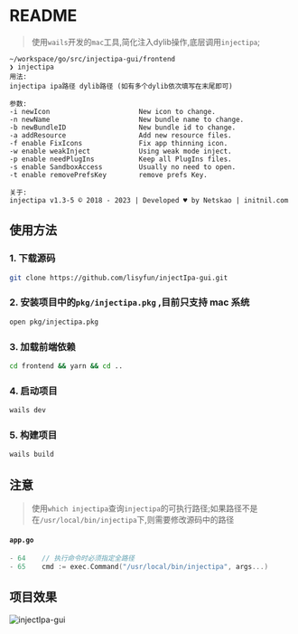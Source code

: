# README

> 使用`wails`开发的`mac`工具,简化注入dylib操作,底层调用`injectipa`;
```shell
~/workspace/go/src/injectipa-gui/frontend 
❯ injectipa 
用法: 
injectipa ipa路径 dylib路径 (如有多个dylib依次填写在末尾即可)

参数: 
-i newIcon                      New icon to change.
-n newName                      New bundle name to change.
-b newBundleID                  New bundle id to change.
-a addResource                  Add new resource files.
-f enable FixIcons              Fix app thinning icon.
-w enable weakInject            Using weak mode inject.
-p enable needPlugIns           Keep all PlugIns files.
-s enable SandboxAccess         Usually no need to open.
-t enable removePrefsKey        remove prefs Key.

关于: 
injectipa v1.3-5 © 2018 - 2023 | Developed ♥︎ by Netskao | initnil.com 
```
## 使用方法
### 1. 下载源码
```sh
git clone https://github.com/lisyfun/injectIpa-gui.git
```

### 2. 安装项目中的`pkg/injectipa.pkg` ,目前只支持 mac 系统
```sh
open pkg/injectipa.pkg
```

### 3. 加载前端依赖
```sh
cd frontend && yarn && cd ..
```

### 4. 启动项目
```sh
wails dev
```

### 5. 构建项目
```sh
wails build
```

## 注意
> 使用`which injectipa`查询`injectipa`的可执行路径;如果路径不是在`/usr/local/bin/injectipa`下,则需要修改源码中的路径

#### `app.go`
```go
- 64	// 执行命令时必须指定全路径
- 65	cmd := exec.Command("/usr/local/bin/injectipa", args...)
```
## 项目效果
![injectIpa-gui](https://raw.githubusercontent.com/lisyfun/injectIpa-gui/main/doc/injectIpa-gui.gif)
